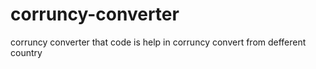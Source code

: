 # corruncy-converter
corruncy converter
that code is help in corruncy convert from defferent country 
